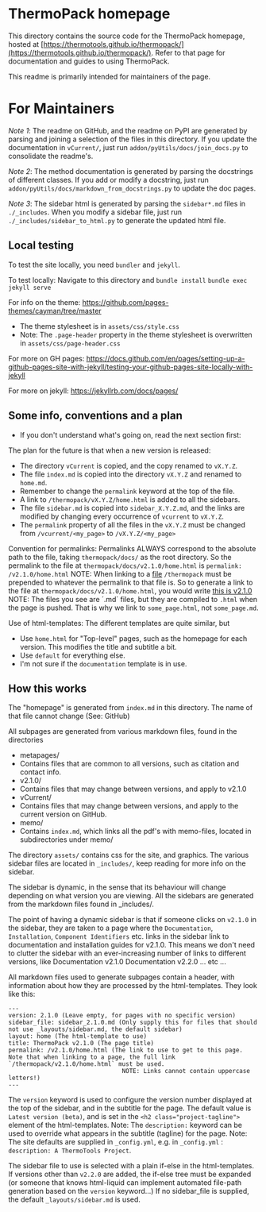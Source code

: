 # ThermoPack homepage

This directory contains the source code for the ThermoPack homepage, hosted at [https://thermotools.github.io/thermopack/](https://thermotools.github.io/thermopack/).
Refer to that page for documentation and guides to using ThermoPack.

This readme is primarily intended for maintainers of the page.

# For Maintainers

*Note 1*: The readme on GitHub, and the readme on PyPI are generated by parsing and joining a selection of the files in this
directory. If you update the documentation in `vCurrent/`, just run `addon/pyUtils/docs/join_docs.py` to consolidate
the readme's.

*Note 2*: The method documentation is generated by parsing the docstrings of different classes. If you add or modify a 
docstring, just run `addon/pyUtils/docs/markdown_from_docstrings.py` to update the doc pages. 

*Note 3*: The sidebar html is generated by parsing the `sidebar*.md` files in `./_includes`. When you modify a sidebar 
file, just run `./_includes/sidebar_to_html.py` to generate the updated html file.

## Local testing

To test the site locally, you need `bundler` and `jekyll`.

To test locally: Navigate to this directory and
    `bundle install`
    `bundle exec jekyll serve`

For info on the theme: https://github.com/pages-themes/cayman/tree/master
* The theme stylesheet is in `assets/css/style.css`
* Note: The `.page-header` property in the theme stylesheet is overwritten in `assets/css/page-header.css`

For more on GH pages: https://docs.github.com/en/pages/setting-up-a-github-pages-site-with-jekyll/testing-your-github-pages-site-locally-with-jekyll

For more on jekyll: https://jekyllrb.com/docs/pages/

## Some info, conventions and a plan 

* If you don't understand what's going on, read the next section first:

The plan for the future is that when a new version is released:
* The directory `vCurrent` is copied, and the copy renamed to `vX.Y.Z`.
* The file `index.md` is copied into the directory `vX.Y.Z` and renamed to `home.md`.
 * Remember to change the `permalink` keyword at the top of the file.
* A link to `/thermopack/vX.Y.Z/home.html` is added to all the sidebars.
* The file `sidebar.md` is copied into `sidebar_X.Y.Z.md`, and the links are modified by changing every occurrence of
    `vcurrent` to `vX.Y.Z`.
* The `permalink` property of all the files in the `vX.Y.Z` must be changed from `/vcurrent/<my_page>` to `/vX.Y.Z/<my_page>`

Convention for permalinks:
    Permalinks ALWAYS correspond to the absolute path to the file, taking `thermopack/docs/` as the root directory.
    So the permalink to the file at `thermopack/docs/v2.1.0/home.html` is `permalink: /v2.1.0/home.html`
    NOTE: When linking to a [file](<my_link_here>) `/thermopack` must be prepended to whatever the permalink to that file
    is. So to generate a link to the file at `thermopack/docs/v2.1.0/home.html`, you would write
        [this is v2.1.0](/thermopack/v2.1.0/home.html)
    NOTE: The files you see are ´.md´ files, but they are compiled to `.html` when the page is pushed. That is why we
    link to `some_page.html`, not `some_page.md`.

Use of html-templates:
The different templates are quite similar, but
* Use `home.html` for "Top-level" pages, such as the homepage for each version. This modifies the title and subtitle a bit.
* Use `default` for everything else.
* I'm not sure if the `documentation` template is in use.

## How this works

The "homepage" is generated from `index.md` in this directory. The name of that file cannot change (See: GitHub)

All subpages are generated from various markdown files, found in the directories
 * metapages/
  * Contains files that are common to all versions, such as citation and contact info.
 * v2.1.0/
  * Contains files that may change between versions, and apply to v2.1.0
 * vCurrent/
  * Contains files that may change between versions, and apply to the current version on GitHub.
 * memo/
  * Contains `index.md`, which links all the pdf's with memo-files, located in subdirectories under memo/

The directory `assets/` contains css for the site, and graphics. The various sidebar files are located in `_includes/`,
keep reading for more info on the sidebar.

The sidebar is dynamic, in the sense that its behaviour will change depending on what version you are viewing.
All the sidebars are generated from the markdown files found in _includes/.

The point of having a dynamic sidebar is that if someone clicks on `v2.1.0` in the sidebar, they are taken to a page
where the `Documentation`, `Installation`, `Component Identifiers` etc. links in the sidebar link to documentation and installation guides for
v2.1.0. This means we don't need to clutter the sidebar with an ever-increasing number of links to different versions, like
    Documentation v2.1.0
    Documentation v2.2.0
    ... etc ...

All markdown files used to generate subpages contain a header, with information about how they are processed by the
html-templates. They look like this:
```
---
version: 2.1.0 (Leave empty, for pages with no specific version)
sidebar_file: sidebar_2.1.0.md (Only supply this for files that should not use _layouts/sidebar.md, the default sidebar)
layout: home (The html-template to use)
title: ThermoPack v2.1.0 (The page title)
permalink: /v2.1.0/home.html (The link to use to get to this page. Note that when linking to a page, the full link `/thermopack/v2.1.0/home.html` must be used.
                                NOTE: Links cannot contain uppercase letters!)
---
```

The `version` keyword is used to configure the version number displayed at the top of the sidebar, and in the subtitle
for the page. The default value is `Latest version (beta)`, and is set in the `<h2 class="project-tagline">` element
of the html-templates.
    Note: The `description:` keyword can be used to override what appears in the subtitle (tagline) for the page.
    Note: The site defaults are supplied in `_config.yml`, e.g. in `_config.yml` : `description: A ThermoTools Project`.

The sidebar file to use is selected with a plain if-else in the html-templates. If versions other than `v2.2.0` are
added, the if-else tree must be expanded (or someone that knows html-liquid can implement automated file-path generation
based on the `version` keyword...)
    If no sidebar_file is supplied, the default `_layouts/sidebar.md` is used.




